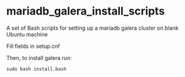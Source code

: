 # mariadb_galera_install_scripts
A set of Bash scripts for setting up a mariadb galera cluster on blank Ubuntu machine 

Fill fields in setup.cnf

Then, to install galera run:

`sudo bash install.bash`